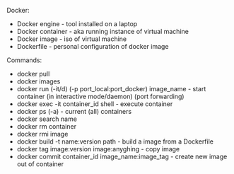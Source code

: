 Docker:
* Docker engine - tool installed on a laptop
* Docker container - aka running instance of virtual machine
* Docker image - iso of virtual machine
* Dockerfile - personal configuration of docker image

Commands:
* docker pull
* docker images
* docker run (-it/d) (-p port_local:port_docker) image_name - start container (in interactive mode/daemon) (port forwarding)
* docker exec -it container_id shell - execute container
* docker ps (-a) - current (all) containers
* docker search name
* docker rm container
* docker rmi image
* docker build -t name:version path - build a image from a Dockerfile
* docker tag image:version image:anyghing - copy image
* docker commit container_id image_name:image_tag - create new image out of container
